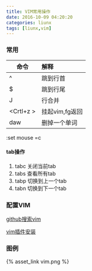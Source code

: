 ```yaml
---
title: VIM常用操作
date: 2016-10-09 04:20:20
categories: liunx
tags: [liunx,vim]
---
```


### 常用


| 命令          | 解释         |
| ------------- |:-------------| 
| ^             | 跳到行首      |
| $             | 跳到行尾      |
| J             | 行合并       |
| &lt;Crtl+z &gt;     | 挂起vim,fg返回 | 
| daw|删掉一个单词|

:set mouse =c

#### tab操作
1. tabc 关闭当前tab
2. tabs 查看所有tab
3. tabp 切换到上一个tab
4. tabn 切换到下一个tab




### 配置VIM

[github搜索vim](https://github.com/search?utf8=%E2%9C%93&q=vim)

[vim插件安装](https://github.com/junegunn/vim-plug)


### 图例

{% asset_link vim.png  %}
